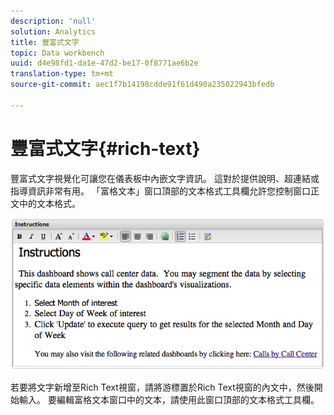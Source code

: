 ```yaml
---
description: 'null'
solution: Analytics
title: 豐富式文字
topic: Data workbench
uuid: d4e98fd1-da1e-47d2-be17-0f8771ae6b2e
translation-type: tm+mt
source-git-commit: aec1f7b14198cdde91f61d490a235022943bfedb

---
```



# 豐富式文字{#rich-text}

豐富式文字視覺化可讓您在儀表板中內嵌文字資訊。 這對於提供說明、超連結或指導資訊非常有用。 「富格文本」窗口頂部的文本格式工具欄允許您控制窗口正文中的文本格式。

![](assets/rich_text.png)

若要將文字新增至Rich Text視窗，請將游標置於Rich Text視窗的內文中，然後開始輸入。 要編輯富格文本窗口中的文本，請使用此窗口頂部的文本格式工具欄。
